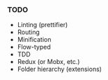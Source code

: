 ### TODO

- Linting (prettifier)
- Routing
- Minification
- Flow-typed
- TDD
- Redux (or Mobx, etc.)
- Folder hierarchy (extensions)
